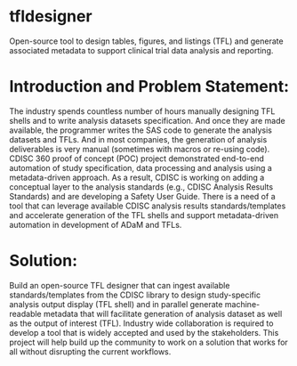 # tfldesigner
Open-source tool to design tables, figures, and listings (TFL) and generate associated metadata to support clinical trial data analysis and reporting.

# Introduction and Problem Statement: 
The industry spends countless number of hours manually designing TFL shells and to write analysis datasets specification. And once they are made available, the programmer writes the SAS code to generate the analysis datasets and TFLs. And in most companies, the generation of analysis deliverables is very manual (sometimes with macros or re-using code). CDISC 360 proof of concept (POC) project demonstrated end-to-end automation of study specification, data processing and analysis using a metadata-driven approach.  As a result, CDISC is working on adding a conceptual layer to the analysis standards (e.g., CDISC Analysis Results Standards) and are developing a Safety User Guide. There is a need of a tool that can leverage available CDISC analysis results standards/templates and accelerate generation of the TFL shells and support metadata-driven automation in development of ADaM and TFLs. 

# Solution:
Build an open-source TFL designer that can ingest available standards/templates from the CDISC library to design study-specific analysis output display (TFL shell) and in parallel generate machine-readable metadata that will facilitate generation of analysis dataset as well as the output of interest (TFL). Industry wide collaboration is required to develop a tool that is widely accepted and used by the stakeholders. This project will help build up the community to work on a solution that works for all without disrupting the current workflows. 

